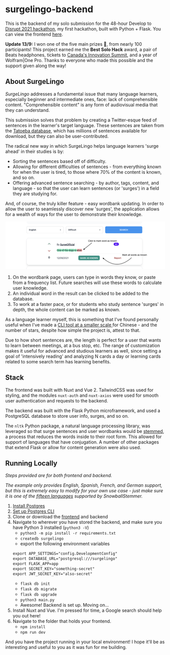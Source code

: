# surgelingo-backend
This is the backend of my solo submission for the 48-hour Develop to [Disrupt 2021 hackathon](https://develop-to-disrupt.devpost.com/), my first hackathon, built with Python + Flask. You can view the frontend [here](https://develop-to-disrupt.devpost.com/).

**Update 13/9:** I won one of the five main prizes :tada:, from nearly 100 participants! This project earned me the **Best Solo Hack** award, a pair of Beats headphones, tickets to [Canada's Innovation Summit](https://www.corridorsummit.ca/), and a year of Wolfram|One Pro. Thanks to everyone who made this possible and the support given along the way!

## About SurgeLingo
_SurgeLingo_ addresses a fundamental issue that many language learners, especially beginner and intermediate ones, face: lack of comprehensible content. "Comprehensible content" is any form of audiovisual media that they can understand.

This submission solves that problem by creating a Twitter-esque feed of sentences in the learner's target language. These sentences are taken from the [Tatoeba database](https://tatoeba.org/en/), which has millions of sentences available for download, but they can also be user-contributed.

The radical new way in which SurgeLingo helps language learners 'surge ahead' in their studies is by:
- Sorting the sentences based off of difficulty.
- Allowing for different difficulties of sentences - from everything known for when the user is tired, to those where 70% of the content is known, and so on.
- Offering advanced sentence searching - by author, tags, content, and language - so that the user can learn sentences (or 'surges') in a field they are studying for.

And, of course, the truly killer feature - easy wordbank updating. In order to allow the user to seamlessly discover new 'surges', the application allows for a wealth of ways for the user to demonstrate their knowledge.

<img src="static/surgelingo_example.png" />

1. On the wordbank page, users can type in words they know, or paste from a frequency list. Future searches will use these words to calculate user knowledge.
2. An individual word in the result can be clicked to be added to the database.
3. To work at a faster pace, or for students who study sentence 'surges' in depth, the whole content can be marked as known.

As a language learner myself, this is something that I've found personally useful when I've made a [CLI tool at a smaller scale ](https://github.com/Destaq/chinese-sentence-miner) for Chinese - and the number of stars, despite how simple the project is, attest to that.

Due to how short sentences are, the length is perfect for a user that wants to learn between meetings, at a bus stop, etc. The range of customization makes it useful for advanced and studious learners as well, since setting a goal of 'intensively reading' and analyzing N cards a day or learning cards related to some search term has learning benefits.


## Stack
The frontend was built with Nuxt and Vue 2. TailwindCSS was used for styling, and the modules `nuxt-auth` and `nuxt-axios` were used for smooth user authentication and requests to the backend.

The backend was built with the Flask Python microframework, and used a PostgreSQL database to store user info, surges, and so on.

The `nltk` Python package, a natural language processing library, was leveraged so that surge sentences and user wordbanks would be [stemmed](https://en.wikipedia.org/wiki/Stemming), a process that reduces the words inside to their root form. This allowed for support of languages that have conjugation. A number of other packages that extend Flask or allow for content generation were also used.

## Running Locally
*Steps provided are for both frontend and backend.*

*The example only provides English, Spanish, French, and German support, but this is extremely easy to modify for your own use case - just make sure it is one of the [fifteen languages](https://www.nltk.org/howto/stem.html) supported by SnowballStemmer.*
1. [Install Postgres](https://postgresapp.com/documentation/cli-tools.html)
2. [Set up Postgres CLI](https://postgresapp.com/documentation/cli-tools.html)
3. Clone or download the [frontend](https://github.com/Destaq/surgelingo-backend) and backend
4. Navigate to wherever you have stored the backend, and make sure you have Python 3 installed (`python3 -V`)
    - `python3 -m pip install -r requirements.txt`
    - `createdb surgelingo`
    - export the following environment variables
    ```
    export APP_SETTINGS="config.DevelopmentConfig"
    export DATABASE_URL="postgresql:///surgelingo"
    export FLASK_APP=app
    export SECRET_KEY="something-secret"
    export JWT_SECRET_KEY="also-secret"
    ```
    - `flask db init`
    - `flask db migrate`
    - `flask db upgrade`
    - `python3 main.py`
    - Awesome! Backend is set up. Moving on...
5. Install Nuxt and Vue. I'm pressed for time, a Google search should help you out here!
6. Navigate to the folder that holds your frontend.
    - `npm install`
    - `npm run dev`

And you have the project running in your local environment! I hope it'll be as interesting and useful to you as it was fun for me building.
